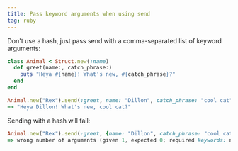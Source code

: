 ```yaml
---
title: Pass keyword arguments when using send
tag: ruby
---
```


Don't use a hash, just pass send with a comma-separated list of keyword arguments:

```ruby
class Animal < Struct.new(:name)
  def greet(name:, catch_phrase:)
    puts "Heya #{name}! What's new, #{catch_phrase}?"
  end
end

Animal.new("Rex").send(:greet, name: "Dillon", catch_phrase: "cool cat")
=> "Heya Dillon! What's new, cool cat?"
```

Sending with a hash will fail:

```ruby
Animal.new("Rex").send(:greet, {name: "Dillon", catch_phrase: "cool cat"})
=> wrong number of arguments (given 1, expected 0; required keywords: name, catch_phrase) (ArgumentError)
```
